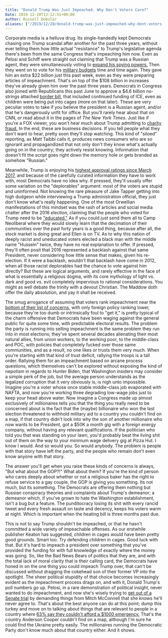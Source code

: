 ```yaml
---
title: "Donald Trump Was Just Impeached. Why Don't Voters Care?"
Date: 2019-12-20T13:12:51+00:00
author: Russell Dobular
aliases: ["/2019/12/20/donald-trump-was-just-impeached-why-dont-voters-care"]
---
```


Corporate media is a helluva drug. Its single-handedly kept Democrats chasing one Trump scandal after another for the past three years, without ever telling them how little actual "resistance" to Trump's legislative agenda there's been from the same Congress that's impeaching him now. Even as Pelosi and Schiff were straight out claiming that Trump was a Russian agent, they were simultaneously voting to [expand his spying powers.](https://www.nbcnews.com/think/opinion/democrats-just-handed-trump-more-domestic-surveillance-powers-they-should-ncna836836) Then they went on to vote for his [military budgets](https://www.businessinsider.com/democrats-gave-trump-everything-he-wants-738-billion-defense-bill-2019-12) time and time again. They gave him an extra $22 billion just this past week, even as they were preparing articles of impeachment. That's on top of the $108 billion in increases they've already given him over the past three years. Democrats in Congress also joined with Republicans this past June to approve a $4.6 billion no-strings attached [border bill](https://www.vanityfair.com/news/2019/06/nancy-pelosi-chuck-schumer-progressives-democrats-border-aid-bill), that included continued funding of ICE, even as children were being put into cages (more on that later). These are very peculiar votes to take if you believe the president is a Russian agent, and/or that he's dangerously unfit for office. But you'll rarely hear about that on CNN, or read about it in the pages of *The New York Times*. Just like if you're a FOX viewer, you won't hear much about Trump admitting to [charity fraud.](https://slate.com/news-and-politics/2019/12/trump-pays-2-million-fine-for-stealing-from-charity.html) In the end, these are business decisions. If you tell people what they don't want to hear, pretty soon they'll stop watching. This kind of "siloed" reporting, as Matt Taibbi calls it, produces news consumers who are so ignorant and propagandized that not only don't they know what's actually going on in the country; they actively resist knowing. Information that doesn't fit the script goes right down the memory hole or gets branded as somehow "Russian."

Meanwhile, Trump is enjoying his [highest approval ratings since March 2017,](https://www.washingtonexaminer.com/news/trump-approval-rating-on-impeachment-day-hits-highest-point-since-march-2017) and because of the carefully curated information they have to work with, most Democrats have no idea why. If pressed, they'll usually offer some variation on the "deplorables" argument: most of the voters are stupid and uninformed. Not knowing the rare pleasure of Jake Tapper getting into high dudgeon while interviewing a Trump administration official, they just don't know what's really happening. One of the most Orwellian manifestations of this mindset was the rash of articles and social media chatter after the 2016 election, claiming that the people who voted for Trump need to be ["educated."](https://foreignpolicy.com/2016/11/10/the-dance-of-the-dunces-trump-clinton-election-republican-democrat/) As if you could just send them all to Camp Neoliberal where they would slowly learn that the decimation of their communities over the past forty years is a good thing, because after all, the stock market is doing great and Ellen is on TV. As to why this nation of deeply racist and uneducated voters elected a black man with the middle name "Hussein" twice, they have no real explanation to offer. If pressed, they'll often posit that 2016 represented a backlash against that same President, never considering how little sense that makes, given his re-election. If it were a backlash, wouldn't that backlash have come in 2012, when all those racist deplorables had the chance to vote against him directly? But these are logical arguments, and rarely effective in the face of what is essentially a religious dogma, with its core mythology of light vs. dark and good vs. evil completely impervious to rational considerations. You might as well debate the trinity with a devout Christian. The Maddow doth offer the daily absolution, and yay it shall be received.

The smug arrogance of assuming that voters rank impeachment near the [bottom of their list of concerns,](http://emersonpolling.com/category/polls/) with only foreign policy ranking lower, because they're too dumb or intrinsically foul to "get it," is pretty typical of the charm offensive that Democrats have been waging against the general public for quite some time, with predictable electoral results. The problem the party is running into selling impeachment is the same problem they run into in most elections; they've spent several decades alienating their most natural allies, from union workers, to the working poor, to the middle-class and POC, with policies that completely fucked over those same communities, and as a result, no one likes or trusts them very much. When you're starting with that kind of trust deficit, rallying the troops is a tall order. Rallying them for an impeachment based on arcane process questions, which themselves can't be explored without exposing the kind of nepotism in regards to Hunter Biden, that Washington insiders may consider a simple perk of the job, but the average person understands as the legalized corruption that it very obviously is, is nigh unto impossible. Imagine you're a voter whose once stable middle-class job evaporated with NAFTA, and now you're working three degrading low-wage jobs just to keep your head above water. Now imagine a Congress made up almost exclusively of millionaires tells you that the thing you really need to be concerned about is the fact that the (maybe) billionaire who won the last election threatened to withhold military aid to a country you couldn't find on a map, if that country didn't look into why the son of another millionaire who now wants to be President, got a \$50K a month gig with a foreign energy company, without having any relevant qualifications. If the politician who told you that was standing on your lawn, you'd probably beat the living shit out of them on the way to your minimum wage delivery gig at Pizza Hut. I know I would. And so would you. So would anybody. The problem is people with that story have left the party, and the people who remain don't even know anyone with that story.

The answer you'll get when you raise these kinds of concerns is always, "But what about the GOP?!" What about them? If you're the kind of person who cares deeply about whether or not a religious baker has the right to refuse service to a gay couple, the GOP is giving you something. Its not much, but its something. The Democrats are offering them nothing but Russian conspiracy theories and complaints about Trump's demeanor; a demeanor which, if you've grown to hate the Washington establishment, isn't a bug but a feature. The punditocracy losing its shit with every rancid tweet and every fresh assault on taste and decency, keeps his voters warm at night. Which is important when the heating bill is three months past due.

This is not to say Trump shouldn't be impeached, or that he hasn't committed a wide variety of impeachable offenses. As our erstwhile publisher Keaton has suggested, children in cages would have been pretty good grounds. Smart too. Try defending children in cages. Good luck with that. But it's hard to impeach a president over something that you've provided the funding for with full knowledge of exactly where the money was going. So, like the Bad News Bears of politics that they are, and with the total lack of moral clarity that is their calling card, the Democrats have honed in on the one thing you could impeach Trump over, that can't be discussed without dragging the cokehead son of their former VP into the spotlight. The sheer political stupidity of that choice becomes increasingly evident as the impeachment process drags on, and with it, Donald Trump's poll numbers go up. Pelosi, in a rare demonstration of political insight, never wanted to do impeachment, and now she's wisely trying to [get out of a Senate trial](https://www.cnn.com/2019/12/18/politics/nancy-pelosi-sending-impeachment-articles-senate/index.html) by demanding things from Mitch McConnell that she knows he'll never agree to. That's about the best anyone can do at this point; dump this turkey and move on to talking about things that are relevant to people in a country where [63% say they couldn't afford a \$1000 emergency.](https://www.forbes.com/sites/maggiemcgrath/2016/01/06/63-of-americans-dont-have-enough-savings-to-cover-a-500-emergency/#718aef34e0d9) That's the country Anderson Cooper couldn't find on a map, although I'm sure he could find the Ukraine pretty easily. The millionaires running the Democratic Party don't know much about that country either. And it shows.
